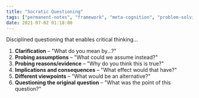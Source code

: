 ```yaml
---
title: "Socratic Questioning"
tags: ["permanent-notes", "framework", "meta-cognition", "problem-solving", "decision-making", "mental-models"]
date: 2021-07-02 01:18:00
---
```


Disciplined questioning that enables critical thinking...

1. **Clarification** – "What do you mean by...?"
1. **Probing assumptions** – "What could we assume instead?"
1. **Probing reasons/evidence** – "Why do you think this is true?"
1. **Implications and consequences** – "What effect would that have?"
1. **Different viewpoints** – "What would be an alternative?"
1. **Questioning the original question** – "What was the point of this question?"